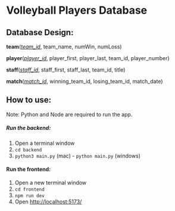 # Volleyball Players Database

## Database Design:

**team**(<ins>*team_id*</ins>, team_name, numWin, numLoss)

**player**(<ins>*player_id*</ins>, player_first, player_last, team_id, player_number)

**staff**(<ins>*staff_id*</ins>, staff_first, staff_last, team_id, title)

**match**(<ins>*match_id*</ins>, winning_team_id, losing_team_id, match_date)

## How to use:

Note: Python and Node are required to run the app.

##### Run the backend:
1. Open a terminal window
2. `cd backend`
3. `python3 main.py` (mac) - `python main.py` (windows)

#### Run the frontend:
1. Open a new terminal window
2. `cd frontend`
3. `npm run dev`
4. Open [http://localhost:5173/](http://localhost:5173/)
